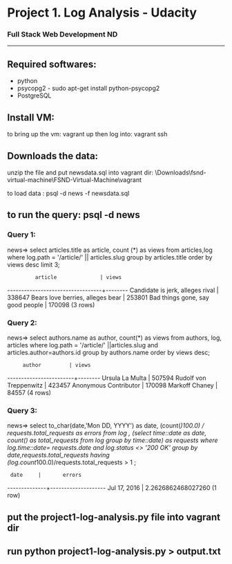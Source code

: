# Project 1. Log Analysis - Udacity
### Full Stack Web Development ND
_______________________

## Required softwares:
* python
* psycopg2 - sudo apt-get install python-psycopg2
* PostgreSQL

## Install VM:

to bring up the vm: vagrant up
then log into: vagrant ssh

## Downloads the data:
unzip the file and put newsdata.sql into vagrant dir: \Downloads\fsnd-virtual-machine\FSND-Virtual-Machine\vagrant

to load data : psql -d news -f newsdata.sql

## to run the query: psql -d news

### Query 1:
news=> select articles.title as article, count (*) as views from articles,log where log.path = '/article/' || articles.slug group by articles.title order by views desc limit 3;

             article              | views
----------------------------------+--------
 Candidate is jerk, alleges rival | 338647
 Bears love berries, alleges bear | 253801
 Bad things gone, say good people | 170098
(3 rows)

### Query 2:
news=> select  authors.name as author, count(*) as views from authors, log, articles  where log.path = '/article/' ||articles.slug and articles.author=authors.id group by authors.name order by views desc;

         author         | views
------------------------+--------
 Ursula La Multa        | 507594
 Rudolf von Treppenwitz | 423457
 Anonymous Contributor  | 170098
 Markoff Chaney         |  84557
(4 rows)

### Query 3:
news=> select to_char(date,'Mon DD, YYYY') as date, (count(*)*100.0) / requests.total_requests  as errors from log , (select time::date as date, count(*) as total_requests from log group by time::date) as requests where log.time::date= requests.date and log.status <> '200 OK' group by date,requests.total_requests having (log.count*100.0)/requests.total_requests > 1 ;

     date     |       errors
--------------+--------------------
 Jul 17, 2016 | 2.2626862468027260
(1 row)

## put the project1-log-analysis.py file into vagrant dir
## run python project1-log-analysis.py > output.txt



